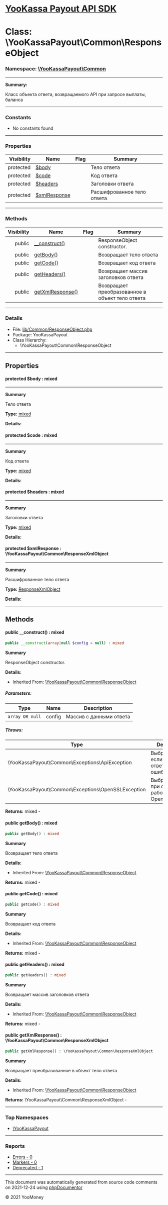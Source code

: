 # [YooKassa Payout API SDK](../home.md)

# Class: \YooKassaPayout\Common\ResponseObject
### Namespace: [\YooKassaPayout\Common](../namespaces/yookassapayout-common.md)
---
**Summary:**

Класс объекта ответа, возвращаемого API при запросе выплаты, баланса

---
### Constants
* No constants found
---
### Properties
| Visibility | Name | Flag | Summary |
| ----------:| ---- | ---- | ------- |
| protected | [$body](../classes/YooKassaPayout-Common-ResponseObject.md#property_body) |  | Тело ответа |
| protected | [$code](../classes/YooKassaPayout-Common-ResponseObject.md#property_code) |  | Код ответа |
| protected | [$headers](../classes/YooKassaPayout-Common-ResponseObject.md#property_headers) |  | Заголовки ответа |
| protected | [$xmlResponse](../classes/YooKassaPayout-Common-ResponseObject.md#property_xmlResponse) |  | Расшифрованное тело ответа |
---
### Methods
| Visibility | Name | Flag | Summary |
| ----------:| ---- | ---- | ------- |
| public | [__construct()](../classes/YooKassaPayout-Common-ResponseObject.md#method___construct) |  | ResponseObject constructor. |
| public | [getBody()](../classes/YooKassaPayout-Common-ResponseObject.md#method_getBody) |  | Возвращает тело ответа |
| public | [getCode()](../classes/YooKassaPayout-Common-ResponseObject.md#method_getCode) |  | Возвращает код ответа |
| public | [getHeaders()](../classes/YooKassaPayout-Common-ResponseObject.md#method_getHeaders) |  | Возвращает массив заголовков ответа |
| public | [getXmlResponse()](../classes/YooKassaPayout-Common-ResponseObject.md#method_getXmlResponse) |  | Возвращает преобразованное в объект тело ответа |
---
### Details
* File: [lib/Common/ResponseObject.php](../../lib/Common/ResponseObject.php)
* Package: YooKassaPayout
* Class Hierarchy:
  * \YooKassaPayout\Common\ResponseObject
---
## Properties
<a name="property_body"></a>
#### protected $body : mixed
---
**Summary**

Тело ответа

**Type:** <a href="../mixed"><abbr title="mixed">mixed</abbr></a>

**Details:**


<a name="property_code"></a>
#### protected $code : mixed
---
**Summary**

Код ответа

**Type:** <a href="../mixed"><abbr title="mixed">mixed</abbr></a>

**Details:**


<a name="property_headers"></a>
#### protected $headers : mixed
---
**Summary**

Заголовки ответа

**Type:** <a href="../mixed"><abbr title="mixed">mixed</abbr></a>

**Details:**


<a name="property_xmlResponse"></a>
#### protected $xmlResponse : \YooKassaPayout\Common\ResponseXmlObject
---
**Summary**

Расшифрованное тело ответа

**Type:** <a href="../classes/YooKassaPayout-Common-ResponseXmlObject.html"><abbr title="\YooKassaPayout\Common\ResponseXmlObject">ResponseXmlObject</abbr></a>

**Details:**



---
## Methods
<a name="method___construct" class="anchor"></a>
#### public __construct() : mixed

```php
public __construct(array|null $config = null) : mixed
```

**Summary**

ResponseObject constructor.

**Details:**
* Inherited From: [\YooKassaPayout\Common\ResponseObject](../classes/YooKassaPayout-Common-ResponseObject.md)
##### Parameters:
| Type | Name | Description |
| ---- | ---- | ----------- |
| <code lang="php">array OR null</code> | config  | Массив с данными ответа |
##### Throws:
| Type | Description |
| ---- | ----------- |
| \YooKassaPayout\Common\Exceptions\ApiException | Выбрасывается, если API вернул ответ с ошибкой |
| \YooKassaPayout\Common\Exceptions\OpenSSLException | Выбрасывается при ошибке работы с OpenSSL |

**Returns:** mixed - 


<a name="method_getBody" class="anchor"></a>
#### public getBody() : mixed

```php
public getBody() : mixed
```

**Summary**

Возвращает тело ответа

**Details:**
* Inherited From: [\YooKassaPayout\Common\ResponseObject](../classes/YooKassaPayout-Common-ResponseObject.md)

**Returns:** mixed - 


<a name="method_getCode" class="anchor"></a>
#### public getCode() : mixed

```php
public getCode() : mixed
```

**Summary**

Возвращает код ответа

**Details:**
* Inherited From: [\YooKassaPayout\Common\ResponseObject](../classes/YooKassaPayout-Common-ResponseObject.md)

**Returns:** mixed - 


<a name="method_getHeaders" class="anchor"></a>
#### public getHeaders() : mixed

```php
public getHeaders() : mixed
```

**Summary**

Возвращает массив заголовков ответа

**Details:**
* Inherited From: [\YooKassaPayout\Common\ResponseObject](../classes/YooKassaPayout-Common-ResponseObject.md)

**Returns:** mixed - 


<a name="method_getXmlResponse" class="anchor"></a>
#### public getXmlResponse() : \YooKassaPayout\Common\ResponseXmlObject

```php
public getXmlResponse() : \YooKassaPayout\Common\ResponseXmlObject
```

**Summary**

Возвращает преобразованное в объект тело ответа

**Details:**
* Inherited From: [\YooKassaPayout\Common\ResponseObject](../classes/YooKassaPayout-Common-ResponseObject.md)

**Returns:** \YooKassaPayout\Common\ResponseXmlObject - 



---

### Top Namespaces

* [\YooKassaPayout](../namespaces/yookassapayout.md)

---

### Reports
* [Errors - 0](../reports/errors.md)
* [Markers - 0](../reports/markers.md)
* [Deprecated - 1](../reports/deprecated.md)

---

This document was automatically generated from source code comments on 2021-12-24 using [phpDocumentor](http://www.phpdoc.org/)

&copy; 2021 YooMoney